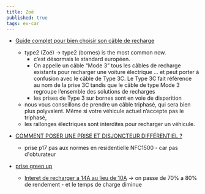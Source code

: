 ```yaml
---
title: Zoé
published: true
tags: ev-car
---
```

- [Guide complet pour bien choisir son câble de recharge](https://www.mister-ev.com/blogs/buying-tips/guide-cable-recharge-voiture-electrique)
	- type2 (Zoé) -> type2 (bornes) is the most common now.
    	- c’est désormais le standard européen.
        - On appelle un câble “Mode 3” tous les câbles de recharge existants pour recharger une voiture électrique ...  et peut porter à confusion avec le câble de Type 3C. Le Type 3C fait référence au nom de la prise 3C tandis que le câble de type Mode 3 regroupe l’ensemble des solutions de recharges
        - les prises de Type 3 sur bornes sont en voie de disparition
    - nous vous conseillons de prendre un câble triphasé, qui sera bien plus polyvalent. Même si votre véhicule actuel n’accepte pas le triphasé,
    - les rallonges électriques sont interdites pour recharger un véhicule.

- [COMMENT POSER UNE PRISE ET DISJONCTEUR DIFFÉRENTIEL ?](https://www.youtube.com/watch?v=qP9-XGkEgiE)
	- prise p17 pas aux normes en residentielle NFC1500 - car pas d'obturateur
    
- [prise green up](https://izi-by-edf.fr/blog/borne-de-recharge-prise-green-up/)
	- [Interet de recharger a 14A au lieu de 10A](https://forums.automobile-propre.com/topic/installation-%C3%A9lectrique-pour-zo%C3%A9-11165/) -> on passe de 70% a 80% de rendement - et le temps de charge diminue